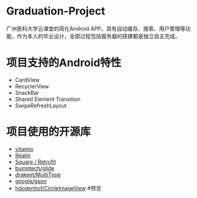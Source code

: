 # Graduation-Project
广州医科大学云课堂的简化Android APP，具有自动缓存、搜索、用户管理等功能，作为本人的毕业设计，全部过程包括服务器的搭建都是独立自主完成。
# 项目支持的Android特性
- CardView
- RecyclerView
- SnackBar
- Shared Element Transition
- SwipeRefreshLayout
# 项目使用的开源库
- [vitamio](https://github.com/yixia/VitamioBundle)
- [Realm](https://realm.io/)
- [Square / Retrofit](https://github.com/square/retrofit)
- [bumptech/glide](https://github.com/bumptech/glide)
- [drakeet/MultiType](https://github.com/drakeet/MultiType)
- [google/gson](https://github.com/google/gson)
- [hdodenhof/CircleImageView](https://github.com/hdodenhof/CircleImageView)
#预览

